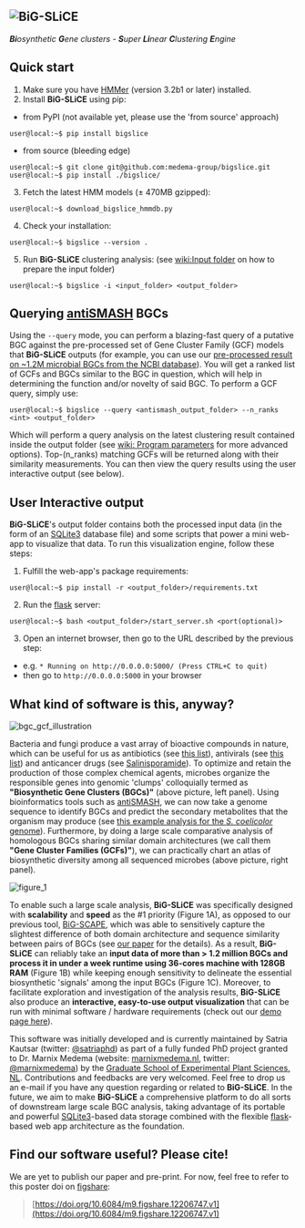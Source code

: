 ![BiG-SLiCE](https://raw.githubusercontent.com/medema-group/bigslice/master/misc/github_images/bigslice_logo.png)
----------------------
***Bi**osynthetic **G**ene clusters - **S**uper **Li**near **C**lustering **E**ngine*

Quick start
---------------------
1. Make sure you have [HMMer](http://hmmer.org/) (version 3.2b1 or later) installed.
2. Install **BiG-SLiCE** using pip:
- from PyPI (not available yet, please use the 'from source' approach)
~~~console
user@local:~$ pip install bigslice
~~~
- from source (bleeding edge)
~~~console
user@local:~$ git clone git@github.com:medema-group/bigslice.git
user@local:~$ pip install ./bigslice/
~~~
3. Fetch the latest HMM models (± 470MB gzipped):
~~~console
user@local:~$ download_bigslice_hmmdb.py
~~~
4. Check your installation:
~~~console
user@local:~$ bigslice --version .
~~~
5. Run **BiG-SLiCE** clustering analysis: (see [wiki:Input folder](https://github.com/medema-group/bigslice/wiki/Input-folder) on how to prepare the input folder)
~~~console
user@local:~$ bigslice -i <input_folder> <output_folder>
~~~

Querying [antiSMASH](https://antismash.secondarymetabolites.org/) BGCs
---------------------
Using the `--query` mode, you can perform a blazing-fast query of a putative BGC against the pre-processed set of Gene Cluster Family (GCF) models that **BiG-SLiCE** outputs (for example, you can use our [pre-processed result on ~1.2M microbial BGCs from the NCBI database](.)). You will get a ranked list of GCFs and BGCs similar to the BGC in question, which will help in determining the function and/or novelty of said BGC. To perform a GCF query, simply use:
~~~console
user@local:~$ bigslice --query <antismash_output_folder> --n_ranks <int> <output_folder>
~~~
Which will perform a query analysis on the latest clustering result contained inside the output folder (see [wiki: Program parameters](https://github.com/medema-group/bigslice/wiki/Program-parameters) for more advanced options). Top-(n_ranks) matching GCFs will be returned along with their similarity measurements. You can then view the query results using the user interactive output (see below).

User Interactive output
---------------------
**BiG-SLiCE**'s output folder contains both the processed input data (in the form of an [SQLite3](https://www.sqlite.org/index.html) database file) and some scripts that power a mini web-app to visualize that data. To run this visualization engine, follow these steps:
1. Fulfill the web-app's package requirements:
~~~console
user@local:~$ pip install -r <output_folder>/requirements.txt
~~~
2. Run the [flask](https://flask.palletsprojects.com/en/1.1.x/) server:
~~~console
user@local:~$ bash <output_folder>/start_server.sh <port(optional)>
~~~
3. Open an internet browser, then go to the URL described by the previous step:
- e.g. `* Running on http://0.0.0.0:5000/ (Press CTRL+C to quit)`
- then go to `http://0.0.0.0:5000` in your browser

What kind of software is this, anyway?
---------------------
![bgc_gcf_illustration](https://i.ibb.co/FmBfmHW/bgc-gcf-illustration.png)

Bacteria and fungi produce a vast array of bioactive compounds in nature, which can be useful for us as antibiotics (see [this list](https://dx.doi.org/10.1016%2Fj.mib.2009.07.002)), antivirals (see [this list](https://doi.org/10.1038/ja.2017.115)) and anticancer drugs (see [Salinisporamide](https://doi.org/10.1016/j.bmc.2008.10.075)). To optimize and retain the production of those complex chemical agents, microbes organize the responsible genes into genomic 'clumps' colloquially termed as **"Biosynthetic Gene Clusters (BGCs)"** (above picture, left panel). Using bioinformatics tools such as [antiSMASH](https://antismash.secondarymetabolites.org/), we can now take a genome sequence to identify BGCs and predict the secondary metabolites that the organism may produce (see [this example analysis for the _S. coelicolor_ genome](https://antismash.secondarymetabolites.org/upload/example/index.html)). Furthermore, by doing a large scale comparative analysis of homologous BGCs sharing similar domain architectures (we call them **"Gene Cluster Families (GCFs)"**), we can practically chart an atlas of biosynthetic diversity among all sequenced microbes (above picture, right panel).

![figure_1](https://i.ibb.co/0twfQ81/figure-1.png)

To enable such a large scale analysis, **BiG-SLiCE** was specifically designed with **scalability** and **speed** as the #1 priority (Figure 1A), as opposed to our previous tool, [BiG-SCAPE](https://git.wageningenur.nl/medema-group/BiG-SCAPE), which was able to sensitively capture the slightest difference of both domain architecture and sequence similarity between pairs of BGCs (see [our paper](https://www.nature.com/articles/s41589-019-0400-9) for the details). As a result, **BiG-SLiCE** can reliably take an **input data of more than > 1.2 million BGCs and process it in under a week runtime using 36-cores machine with 128GB RAM** (Figure 1B) while keeping enough sensitivity to delineate the essential biosynthetic 'signals' among the input BGCs (Figure 1C). Moreover, to facilitate exploration and investigation of the analysis results, **BiG-SLiCE** also produce an **interactive, easy-to-use output visualization** that can be run with minimal software / hardware requirements (check out our [demo page here](https://github.com/404)).

This software was initially developed and is currently maintained by Satria Kautsar (twitter: [@satriaphd](https://twitter.com/satriaphd)) as part of a fully funded PhD project granted to Dr. Marnix Medema (website: [marnixmedema.nl](http://marnixmedema.nl), twitter: [@marnixmedema](https://twitter.com/marnixmedema)) by the [Graduate School of Experimental Plant Sciences, NL](https://www.graduateschool-eps.info/). Contributions and feedbacks are very welcomed. Feel free to drop us an e-mail if you have any question regarding or related to **BiG-SLiCE**. In the future, we aim to make **BiG-SLiCE** a comprehensive platform to do all sorts of downstream large scale BGC analysis, taking advantage of its portable and powerful [SQLite3](https://www.sqlite.org/index.html)-based data storage combined with the flexible [flask](https://flask.palletsprojects.com/en/1.1.x/)-based web app architecture as the foundation.

Find our software useful? Please cite!
---------------------
We are yet to publish our paper and pre-print. For now, feel free to refer to this poster doi on [figshare](https://figshare.com/):
> [https://doi.org/10.6084/m9.figshare.12206747.v1](https://doi.org/10.6084/m9.figshare.12206747.v1)
